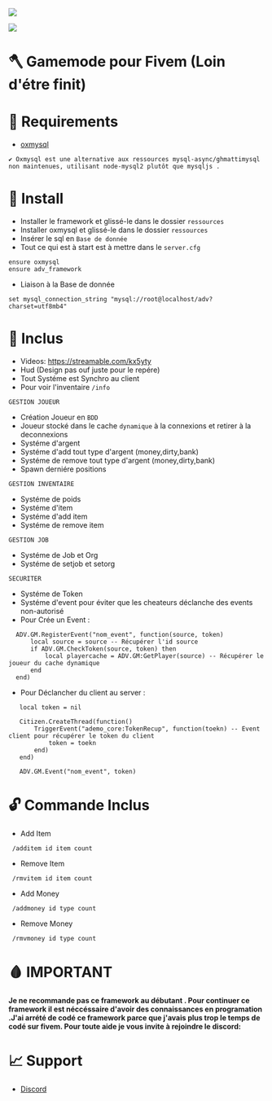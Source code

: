 
<a href="https://hits.seeyoufarm.com"><img src="https://hits.seeyoufarm.com/api/count/incr/badge.svg?url=https%3A%2F%2Fgithub.com%2FAdemoDEV%2Fademo_framework&count_bg=%2379C83D&title_bg=%23555555&icon=&icon_color=%23E7E7E7&title=hits&edge_flat=false"/></a>

<a href="https://hits.seeyoufarm.com"><img src="https://hits.seeyoufarm.com/api/count/incr/badge.svg?url=https%3A%2F%2Fgithub.com%2FAdemoDEV%2Fademo_framework&count_bg=%23FD0000&title_bg=%23555555&icon=&icon_color=%23E7E7E7&title=hits&edge_flat=false"/></a>

# 🪓 Gamemode pour Fivem (Loin d'étre finit) 

# 📌 Requirements

- [oxmysql](https://github.com/overextended/oxmysql/)

```
✔️ Oxmysql est une alternative aux ressources mysql-async/ghmattimysql non maintenues, utilisant node-mysql2 plutôt que mysqljs .
```

# 📝 Install

- Installer le framework et glissé-le dans le dossier ```ressources```
- Installer oxmysql et glissé-le dans le dossier ```ressources```
- Insérer le sql en ```Base de donnée```
- Tout ce qui est à start est à mettre dans le ```server.cfg```

```
ensure oxmysql
ensure adv_framework
```

- Liaison à la Base de donnée

```
set mysql_connection_string "mysql://root@localhost/adv?charset=utf8mb4"
```

# 📍 Inclus

  - Videos: https://streamable.com/kx5yty
  - Hud (Design pas ouf juste pour le repére)
  - Tout Systéme est Synchro au client
  - Pour voir l'inventaire ```/info```
  
 ```GESTION JOUEUR```
 
 - Création Joueur en ```BDD```
 - Joueur stocké dans le cache ```dynamique``` à la connexions et retirer à la deconnexions
 - Systéme d'argent
 - Systéme d'add tout type d'argent (money,dirty,bank)
 - Systéme de remove tout type d'argent (money,dirty,bank)
 - Spawn derniére positions

 ```GESTION INVENTAIRE```
 
 - Systéme de poids
 - Systéme d'item
 - Systéme d'add item
 - Systéme de remove item

 ```GESTION JOB```
 
 - Systéme de Job et Org
 - Systéme de setjob et setorg
    
 
 ```SECURITER```
 
 - Systéme de Token
 - Systéme d'event pour éviter que les cheateurs déclanche des events non-autorisé
 - Pour Crée un Event :

```
  ADV.GM.RegisterEvent("nom_event", function(source, token)
      local source = source -- Récupérer l'id source
      if ADV.GM.CheckToken(source, token) then
          local playercache = ADV.GM:GetPlayer(source) -- Récupérer le joueur du cache dynamique
      end
  end)
```
 - Pour Déclancher du client au server :
 
 ```
    local token = nil

    Citizen.CreateThread(function()
        TriggerEvent("ademo_core:TokenRecup", function(toekn) -- Event client pour récupérer le token du client
            token = toekn
        end)
    end)

    ADV.GM.Event("nom_event", token)
 ```
 
# 🔓 Commande Inclus
  
  - Add Item
  
  ``` /additem id item count```
  
  - Remove Item
 
  ``` /rmvitem id item count```
  
  - Add Money

  ``` /addmoney id type count```
  
  - Remove Money
  
  ``` /rmvmoney id type count```
  
  # 🩸 IMPORTANT
  
 **Je ne recommande pas ce framework au débutant . Pour continuer ce framework il est néccéssaire d'avoir des connaissances en programation .J'ai arrété de codé ce framework parce que j'avais plus trop le temps de codé sur fivem. Pour toute aide je vous invite à rejoindre le discord:**
 
  # 📈 Support
  
  - [Discord](https://discord.gg/5tb5uPa8TF)
 
 
 
   

   
  

    
    
    

